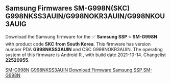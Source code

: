 <h2>Samsung Firmwares SM-G998N(SKC) G998NKSS3AUIN/G998NOKR3AUIN/G998NKOU3AUIG</h2>
Download the Samsung firmware for the ✅ <strong>Samsung SSP </strong> ⭐ <strong>SM-G998N</strong> with product code <strong>SKC</strong> <strong> from South Korea</strong>. This firmware has version number PDA <strong>G998NKSS3AUIN</strong> and CSC G998NOKR3AUIN. The operating system of this firmware is Android R , with build date 2021-10-14. Changelist <strong>22520955</strong>.


[SM-G998N](https://samfirm.shop/samsung/model/SM-G998N)
[G998NKSS3AUIN](https://samfirm.shop/samsung/pda/G998NKSS3AUIN)
[Download Firmware Samsung SSP SM-G998N](https://samfirm.shop/samsung/firmware/465118)
